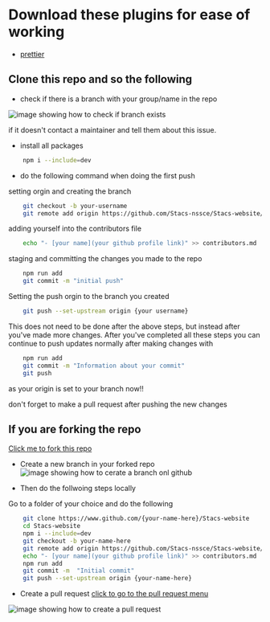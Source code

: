 # Download these plugins for ease of working

- [prettier](https://marketplace.visualstudio.com/items?itemName=esbenp.prettier-vscode)

## Clone this repo and so the following

- check if there is a branch with your group/name in the repo

![image showing how to check if branch exists](./markdown-assets/branch.gif)

if it doesn't contact a maintainer and tell them about this issue.

- install all packages

```sh
    npm i --include=dev
```

- do the following command when doing the first push


setting orgin and creating the branch
```sh
    git checkout -b your-username
    git remote add origin https://github.com/Stacs-nssce/Stacs-website/tree/your-branch-name
```

adding yourself into the contributors file
```sh
    echo "- [your name](your github profile link)" >> contributors.md
```

staging and committing the changes you made to the repo
```sh
    npm run add
    git commit -m "initial push"
```

Setting the push orgin to the branch you created
```sh
    git push --set-upstream origin {your username}
```

This does not need to be done after the above steps, but instead after you've made more changes.
After you've completed all these steps you can continue to push updates normally after making changes with
```sh
    npm run add
    git commit -m "Information about your commit"
    git push
```

as your origin is set to your branch now!!

don't forget to make a pull request after pushing the new changes

## If you are forking the repo

[Click me to fork this repo](https://github.com/Stacs-nssce/Stacs-website/fork)

- Create a new branch in your forked repo
![image showing how to cerate a branch onl github](./markdown-assets/new.gif)

- Then do the follwoing steps locally

Go to a folder of your choice and do the following
```sh
    git clone https://www.github.com/{your-name-here}/Stacs-website
    cd Stacs-website
    npm i --include=dev
    git checkout -b your-name-here
    git remote add origin https://github.com/Stacs-nssce/Stacs-website/tree/{your-name-here}
    echo "- [your name](your github profile link)" >> contributors.md
    npm run add
    git commit -m  "Initial commit"
    git push --set-upstream origin {your-name-here}
```

- Create a pull request
[click to go to the pull request menu](https://github.com/Stacs-nssce/Stacs-website/pulls)

![image showing how to create a pull request](./markdown-assets/PR.gif)
